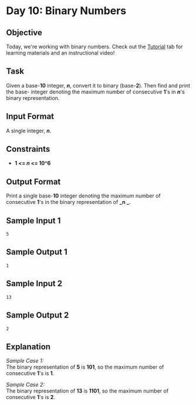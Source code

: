 # Day 10: Binary Numbers
## Objective
Today, we're working with binary numbers. Check out the [Tutorial](https://www.hackerrank.com/challenges/30-binary-numbers/tutorial) tab for learning materials and an instructional video!

## Task
Given a base-**10** integer, **_n_**, convert it to binary (base-**2**). Then find and print the base- integer denoting the maximum number of consecutive **1**'s in **_n_**'s binary representation.

## Input Format

A single integer, **_n_**.

## Constraints
- **1 <= _n_ <= 10^6**
## Output Format

Print a single base-**10** integer denoting the maximum number of consecutive **1**'s in the binary representation of **_n _**.

## Sample Input 1
```
5
```
## Sample Output 1
```
1
```
## Sample Input 2
```
13
```
## Sample Output 2
```
2
```
## Explanation

_Sample Case 1:_  
The binary representation of **5** is **101**, so the maximum number of consecutive **1**'s is **1**.

_Sample Case 2:_  
The binary representation of **13** is **1101**, so the maximum number of consecutive **1**'s is **2**.